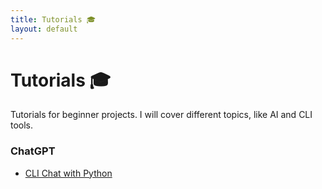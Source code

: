 ```yaml
---
title: Tutorials 🎓
layout: default
---
```


# Tutorials 🎓

Tutorials for beginner projects. I will cover different topics, like AI and CLI
tools.

### ChatGPT

- [CLI Chat with Python](/tutorials/cli_chat_python)
